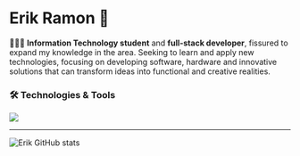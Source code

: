 <h1 >Erik Ramon 🚀</h1>

👨🏻‍💻 **Information Technology student** and **full-stack developer**, fissured to expand my knowledge in the area. Seeking to learn and apply new technologies, focusing on developing software, hardware and innovative solutions that can transform ideas into functional and creative realities.



### 🛠️ Technologies & Tools

<div>
  <img src="https://skillicons.dev/icons?i=react,javascript,html,css,arduino,java,git,github" />
</div>

---


![Erik GitHub stats](https://github-readme-stats.vercel.app/api?username=Erik3331&show_icons=true&theme=radical)
